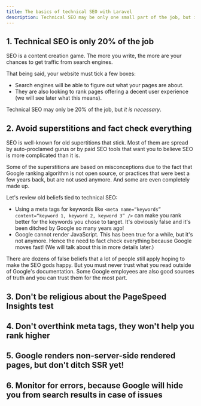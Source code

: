 ```yaml
---
title: The basics of technical SEO with Laravel
description: Technical SEO may be only one small part of the job, but it has to be done. Learn how to do it while avoiding obsolete preconceived ideas.
---
```


## 1. Technical SEO is only 20% of the job

SEO is a content creation game. The more you write, the more are your chances to get traffic from search engines.

That being said, your website must tick a few boxes:
- Search engines will be able to figure out what your pages are about.
- They are also looking to rank pages offering a decent user experience (we will see later what this means).

Technical SEO may only be 20% of the job, but _it is necessary_.

## 2. Avoid superstitions and fact check everything

SEO is well-known for old supertitions that stick. Most of them are spread by auto-proclamed gurus or by paid SEO tools that want you to believe SEO is more complicated than it is.

Some of the superstitions are based on misconceptions due to the fact that Google ranking algorithm is not open source, or practices that were best a few years back, but are not used anymore. And some are even completely made up.

Let's review old beliefs tied to technical SEO:
- Using a meta tags for keywords like `<meta name=“keywords” content=“keyword 1, keyword 2, keyword 3” />` can make you rank better for the keywords you chose to target. It's obviously false and it's been ditched by Google so many years ago!
- Google cannot render JavaScript. This has been true for a while, but it's not anymore. Hence the need to fact check everything because Google moves fast! (We will talk about this in more details later.)

There are dozens of false beliefs that a lot of people still apply hoping to make the SEO gods happy. But you must never trust what you read outside of Google's documentation. Some Google employees are also good sources of truth and you can trust them for the most part.

## 3. Don't be religious about the PageSpeed Insights test

## 4. Don't overthink meta tags, they won't help you rank higher

## 5. Google renders non-server-side rendered pages, but don't ditch SSR yet!

## 6. Monitor for errors, because Google will hide you from search results in case of issues
